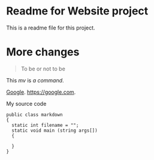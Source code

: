 # Readme for Website project

This is a readme file for this project.

# More changes

> To be or not to be

This *mv* is _a command_.

[Google][google]. <https://google.com>.

My source code
```
public class markdown
{
  static int filename = "";
  static void main (string args[])
  {

  }
}
```



[google]: https://google.com ("The Google website")
